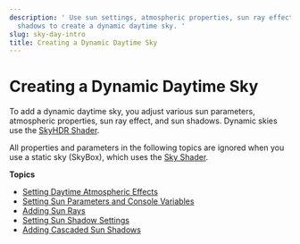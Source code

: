 ```yaml
---
description: ' Use sun settings, atmospheric properties, sun ray effects, and sun
  shadows to create a dynamic daytime sky. '
slug: sky-day-intro
title: Creating a Dynamic Daytime Sky
---
```

# Creating a Dynamic Daytime Sky<a name="sky-day-intro"></a>

To add a dynamic daytime sky, you adjust various sun parameters, atmospheric properties, sun ray effect, and sun shadows\. Dynamic skies use the [SkyHDR Shader](shader-ref-skyhdr.md)\.

All properties and parameters in the following topics are ignored when you use a static sky \(SkyBox\), which uses the [Sky Shader](shader-ref-sky.md)\.

**Topics**
+ [Setting Daytime Atmospheric Effects](sky-day-atmosphere.md)
+ [Setting Sun Parameters and Console Variables](sky-day-sun-params.md)
+ [Adding Sun Rays](sky-day-sun-rays.md)
+ [Setting Sun Shadow Settings](sky-day-sun-shadows-params.md)
+ [Adding Cascaded Sun Shadows](sky-day-sun-shadows-cascade.md)